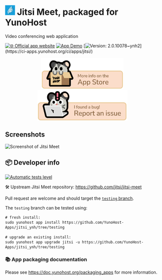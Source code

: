 <!--
N.B.: This README was automatically generated by <https://github.com/YunoHost/apps_tools/blob/main/readme_generator>
It shall NOT be edited by hand.
-->

<h1>
  <img src="https://raw.githubusercontent.com/YunoHost/apps/main/logos/jitsi.png" width="32px" alt="Logo of Jitsi Meet">
  Jitsi Meet, packaged for YunoHost
</h1>

Video conferencing web application

[![🌐 Official app website](https://img.shields.io/badge/Official_app_website-darkgreen?style=for-the-badge)](https://jitsi.org/)
[![App Demo](https://img.shields.io/badge/App_Demo-blue?style=for-the-badge)](https://meet.jit.si/)
[![Version: 2.0.10078~ynh2](https://img.shields.io/badge/Version-2.0.10078~ynh2-rgb(18,138,11)?style=for-the-badge)](https://ci-apps.yunohost.org/ci/apps/jitsi/)

<div align="center">
<a href="https://apps.yunohost.org/app/jitsi"><img height="100px" src="https://github.com/YunoHost/yunohost-artwork/raw/refs/heads/main/badges/neopossum-badges/badge_more_info_on_the_appstore.svg"/></a>
<a href="https://github.com/YunoHost-Apps/jitsi_ynh/issues"><img height="100px" src="https://github.com/YunoHost/yunohost-artwork/raw/refs/heads/main/badges/neopossum-badges/badge_report_an_issue.svg"/></a>
</div>


## Screenshots
![Screenshot of Jitsi Meet](./doc/screenshots/screenshot.png)

## 📦 Developer info

[![Automatic tests level](https://apps.yunohost.org/badge/cilevel/jitsi)](https://ci-apps.yunohost.org/ci/apps/jitsi/)

🛠️ Upstream Jitsi Meet repository: <https://github.com/jitsi/jitsi-meet>

Pull request are welcome and should target the [`testing` branch](https://github.com/YunoHost-Apps/jitsi_ynh/tree/testing).

The `testing` branch can be tested using:
```
# fresh install:
sudo yunohost app install https://github.com/YunoHost-Apps/jitsi_ynh/tree/testing

# upgrade an existing install:
sudo yunohost app upgrade jitsi -u https://github.com/YunoHost-Apps/jitsi_ynh/tree/testing
```

### 📚 App packaging documentation

Please see <https://doc.yunohost.org/packaging_apps> for more information.